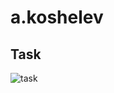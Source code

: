 # a.koshelev
## Task
![task](https://github.com/Jollfye/a1qa-internship-L2/assets/6180818/9587eabb-1a7a-4178-9c68-70d38ca2c59c)
